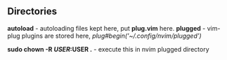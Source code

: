 ## Directories ##
**autoload** - autoloading files kept here, put **plug.vim** here.
**plugged** - vim-plug plugins are stored here,
*plug#begin('~/.config/nvim/plugged')*

**sudo chown -R $USER:$USER .** - execute this in nvim plugged directory
